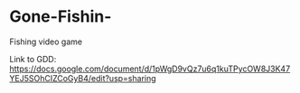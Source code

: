 # Gone-Fishin-
Fishing video game

Link to GDD: https://docs.google.com/document/d/1pWgD9vQz7u6q1kuTPycOW8J3K47YEJ5SOhCIZCoGyB4/edit?usp=sharing
